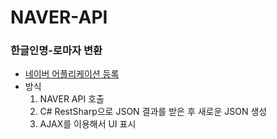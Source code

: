 # NAVER-API

### 한글인명-로마자 변환
- [네이버 어플리케이션 등록](https://developers.naver.com/docs/common/register)
- 방식
  1. NAVER API 호출
  2. C# RestSharp으로 JSON 결과를 받은 후 새로운 JSON 생성
  3. AJAX를 이용해서 UI 표시
